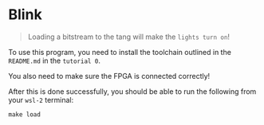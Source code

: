 # Blink

> Loading a bitstream to the tang will make the `lights turn on`!

To use this program, you need to install the toolchain outlined in the `README.md` in the `tutorial 0`.

You also need to make sure the FPGA is connected correctly!

After this is done successfully, you should be able to run the following from your `wsl-2` terminal:

```
make load
```